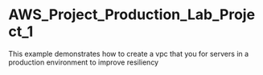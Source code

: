# AWS_Project_Production_Lab_Project_1
This example demonstrates how to create a vpc that you for servers in a production environment to improve resiliency
